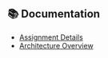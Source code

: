 ## 📚 Documentation

- [Assignment Details](docs/assignment.md)
- [Architecture Overview](docs/architecture.md)
